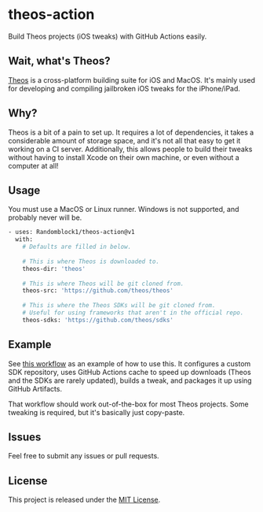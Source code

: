 # theos-action

Build Theos projects (iOS tweaks) with GitHub Actions easily.

## Wait, what's Theos?

[Theos](https://github.com/theos/theos) is a cross-platform building suite for iOS and MacOS. It's mainly used for developing and compiling jailbroken iOS tweaks for the iPhone/iPad.

## Why?

Theos is a bit of a pain to set up. It requires a lot of dependencies, it takes a considerable amount of storage space, and it's not all that easy to get it working on a CI server. Additionally, this allows people to build their tweaks without having to install Xcode on their own machine, or even without a computer at all!

## Usage

You must use a MacOS or Linux runner. Windows is not supported, and probably never will be.

```bash
- uses: Randomblock1/theos-action@v1
  with:
    # Defaults are filled in below.
    
    # This is where Theos is downloaded to.
    theos-dir: 'theos'
    
    # This is where Theos will be git cloned from.
    theos-src: 'https://github.com/theos/theos'
    
    # This is where the Theos SDKs will be git cloned from.
    # Useful for using frameworks that aren't in the official repo.
    theos-sdks: 'https://github.com/theos/sdks'
```

## Example

See [this workflow](https://github.com/Randomblock1/FleetsBGone/blob/master/.github/workflows/build.yml) as an example of how to use this. It configures a custom SDK repository, uses GitHub Actions cache to speed up downloads (Theos and the SDKs are rarely updated), builds a tweak, and packages it up using GitHub Artifacts.

That workflow should work out-of-the-box for most Theos projects. Some tweaking is required, but it's basically just copy-paste.

## Issues

Feel free to submit any issues or pull requests.

## License

This project is released under the [MIT License](LICENSE).
